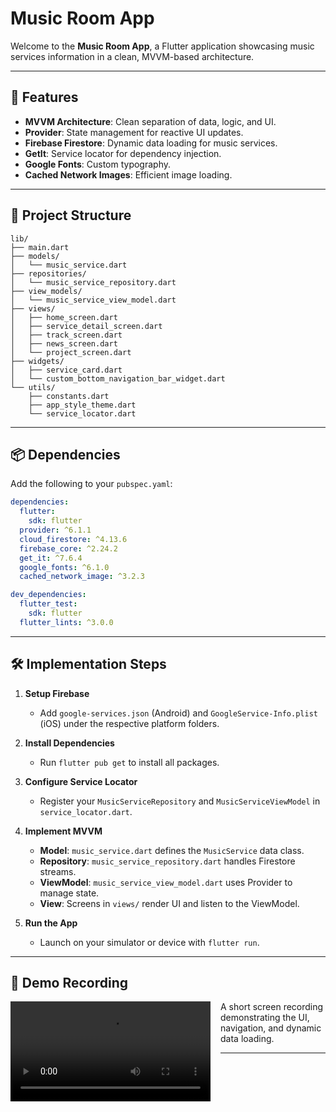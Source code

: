# Music Room App

Welcome to the **Music Room App**, a Flutter application showcasing music services information in a clean, MVVM-based architecture.

---

## 🚀 Features

* **MVVM Architecture**: Clean separation of data, logic, and UI.
* **Provider**: State management for reactive UI updates.
* **Firebase Firestore**: Dynamic data loading for music services.
* **GetIt**: Service locator for dependency injection.
* **Google Fonts**: Custom typography.
* **Cached Network Images**: Efficient image loading.

---

## 📁 Project Structure

```
lib/
├── main.dart
├── models/
│   └── music_service.dart
├── repositories/
│   └── music_service_repository.dart
├── view_models/
│   └── music_service_view_model.dart
├── views/
│   ├── home_screen.dart
│   ├── service_detail_screen.dart
│   ├── track_screen.dart
│   ├── news_screen.dart
│   └── project_screen.dart
├── widgets/
│   ├── service_card.dart
│   └── custom_bottom_navigation_bar_widget.dart
└── utils/
    ├── constants.dart
    ├── app_style_theme.dart
    └── service_locator.dart
```

---

## 📦 Dependencies

Add the following to your `pubspec.yaml`:

```yaml
dependencies:
  flutter:
    sdk: flutter
  provider: ^6.1.1
  cloud_firestore: ^4.13.6
  firebase_core: ^2.24.2
  get_it: ^7.6.4
  google_fonts: ^6.1.0
  cached_network_image: ^3.2.3

dev_dependencies:
  flutter_test:
    sdk: flutter
  flutter_lints: ^3.0.0
```

---

## 🛠 Implementation Steps

1. **Setup Firebase**

   * Add `google-services.json` (Android) and `GoogleService-Info.plist` (iOS) under the respective platform folders.
2. **Install Dependencies**

   * Run `flutter pub get` to install all packages.
3. **Configure Service Locator**

   * Register your `MusicServiceRepository` and `MusicServiceViewModel` in `service_locator.dart`.
4. **Implement MVVM**

   * **Model**: `music_service.dart` defines the `MusicService` data class.
   * **Repository**: `music_service_repository.dart` handles Firestore streams.
   * **ViewModel**: `music_service_view_model.dart` uses Provider to manage state.
   * **View**: Screens in `views/` render UI and listen to the ViewModel.
5. **Run the App**

   * Launch on your simulator or device with `flutter run`.

---

## 🎥 Demo Recording

<video src="assets/video/demo.mp4" width="320" controls style="float: left; margin-right: 1rem;"></video>

A short screen recording demonstrating the UI, navigation, and dynamic data loading.

---

